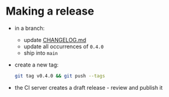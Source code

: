# Making a release

- in a branch:
  - update [CHANGELOG.md](CHANGELOG.md)
  - update all occurrences of `0.4.0`
  - ship into `main`
- create a new tag:

  ```bash
  git tag v0.4.0 && git push --tags
  ```

- the CI server creates a draft release - review and publish it
